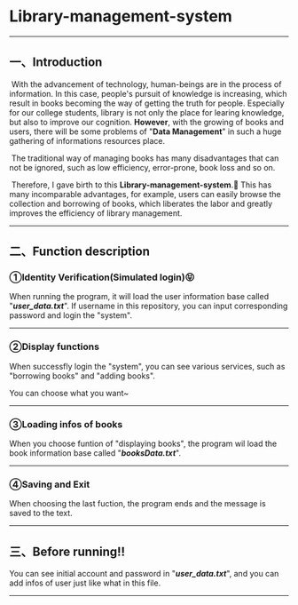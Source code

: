 # Library-management-system
---

## 一、Introduction

​    	With the advancement of technology, human-beings are in the process of information. In this case, people's pursuit of knowledge is increasing, which result in books becoming the way of getting the truth for people. Especially for our college students, library is not only the place for learing knowledge, but also to improve our cognition. **However**, with the growing of books and users, there will be some problems of "**Data Management**" in such a huge gathering of informations resources place.

​	    The traditional way of managing books has many disadvantages that can not be ignored, such as low efficiency, error-prone, book loss and so on.	

​	    Therefore, I gave birth to this **Library-management-system**.💫 This has many incomparable advantages, for example, users can easily browse the collection and borrowing of books, which liberates the labor and greatly improves the efficiency of library management.

----



## 二、Function description

### ①Identity Verification(Simulated login)😝

When running the program, it will load the user information base called "***user_data.txt***". If username in this repository, you can input corresponding password  and login the "system".

---

### ②Display functions

When successfly login the "system", you can see various services, such as "borrowing books" and "adding books". 

You can choose what you want~

---

### ③Loading  infos  of books

When you choose funtion of "displaying books", the program wil load the book information base called "***booksData.txt***".

---

### ④Saving and Exit

When choosing the last fuction, the program ends and the message is saved to the text.

---



## 三、Before running‼

You can see initial account and password in "***user_data.txt***", and you can add infos of user just like what in this file. 

---


